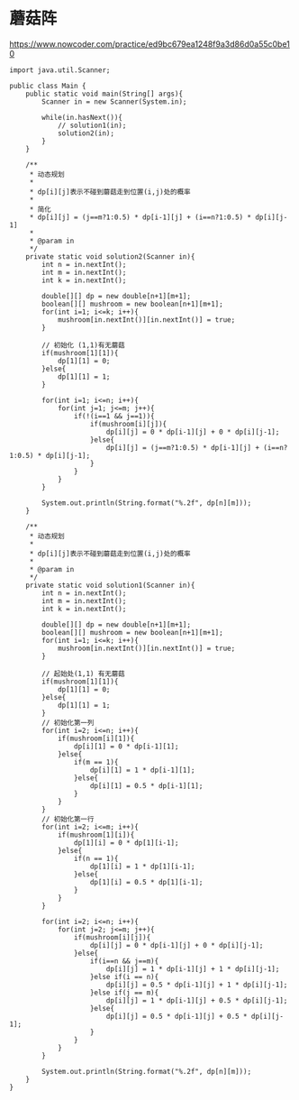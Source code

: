 # 蘑菇阵
https://www.nowcoder.com/practice/ed9bc679ea1248f9a3d86d0a55c0be10

    import java.util.Scanner;
    
    public class Main {
        public static void main(String[] args){
            Scanner in = new Scanner(System.in);
    
            while(in.hasNext()){
                // solution1(in);
                solution2(in);
            }
        }
    
        /**
         * 动态规划
         *
         * dp[i][j]表示不碰到蘑菇走到位置(i,j)处的概率
         *
         * 简化
         * dp[i][j] = (j==m?1:0.5) * dp[i-1][j] + (i==n?1:0.5) * dp[i][j-1]
         *
         * @param in
         */
        private static void solution2(Scanner in){
            int n = in.nextInt();
            int m = in.nextInt();
            int k = in.nextInt();
    
            double[][] dp = new double[n+1][m+1];
            boolean[][] mushroom = new boolean[n+1][m+1];
            for(int i=1; i<=k; i++){
                mushroom[in.nextInt()][in.nextInt()] = true;
            }
    
            // 初始化 (1,1)有无蘑菇
            if(mushroom[1][1]){
                dp[1][1] = 0;
            }else{
                dp[1][1] = 1;
            }
    
            for(int i=1; i<=n; i++){
                for(int j=1; j<=m; j++){
                    if(!(i==1 && j==1)){
                        if(mushroom[i][j]){
                            dp[i][j] = 0 * dp[i-1][j] + 0 * dp[i][j-1];
                        }else{
                            dp[i][j] = (j==m?1:0.5) * dp[i-1][j] + (i==n?1:0.5) * dp[i][j-1];
                        }
                    }
                }
            }
    
            System.out.println(String.format("%.2f", dp[n][m]));
        }
    
        /**
         * 动态规划
         *
         * dp[i][j]表示不碰到蘑菇走到位置(i,j)处的概率
         *
         * @param in
         */
        private static void solution1(Scanner in){
            int n = in.nextInt();
            int m = in.nextInt();
            int k = in.nextInt();
    
            double[][] dp = new double[n+1][m+1];
            boolean[][] mushroom = new boolean[n+1][m+1];
            for(int i=1; i<=k; i++){
                mushroom[in.nextInt()][in.nextInt()] = true;
            }
    
            // 起始处(1,1) 有无蘑菇
            if(mushroom[1][1]){
                dp[1][1] = 0;
            }else{
                dp[1][1] = 1;
            }
            // 初始化第一列
            for(int i=2; i<=n; i++){
                if(mushroom[i][1]){
                    dp[i][1] = 0 * dp[i-1][1];
                }else{
                    if(m == 1){
                        dp[i][1] = 1 * dp[i-1][1];
                    }else{
                        dp[i][1] = 0.5 * dp[i-1][1];
                    }
                }
            }
            // 初始化第一行
            for(int i=2; i<=m; i++){
                if(mushroom[1][i]){
                    dp[1][i] = 0 * dp[1][i-1];
                }else{
                    if(n == 1){
                        dp[1][i] = 1 * dp[1][i-1];
                    }else{
                        dp[1][i] = 0.5 * dp[1][i-1];
                    }
                }
            }
    
            for(int i=2; i<=n; i++){
                for(int j=2; j<=m; j++){
                    if(mushroom[i][j]){
                        dp[i][j] = 0 * dp[i-1][j] + 0 * dp[i][j-1];
                    }else{
                        if(i==n && j==m){
                            dp[i][j] = 1 * dp[i-1][j] + 1 * dp[i][j-1];
                        }else if(i == n){
                            dp[i][j] = 0.5 * dp[i-1][j] + 1 * dp[i][j-1];
                        }else if(j == m){
                            dp[i][j] = 1 * dp[i-1][j] + 0.5 * dp[i][j-1];
                        }else{
                            dp[i][j] = 0.5 * dp[i-1][j] + 0.5 * dp[i][j-1];
                        }
                    }
                }
            }
    
            System.out.println(String.format("%.2f", dp[n][m]));
        }
    }
    


